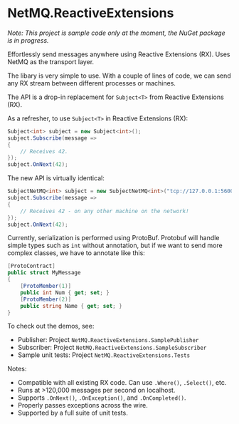 # NetMQ.ReactiveExtensions

*Note: This project is sample code only at the moment, the NuGet package is in progress.*

Effortlessly send messages anywhere using Reactive Extensions (RX). Uses NetMQ as the transport layer.

The libary is very simple to use. With a couple of lines of code, we can send any RX stream between different processes or machines.

The API is a drop-in replacement for `Subject<T>` from Reactive Extensions (RX).

As a refresher, to use `Subject<T>` in Reactive Extensions (RX):

```csharp
Subject<int> subject = new Subject<int>();
subject.Subscribe(message =>
{
	// Receives 42.
});
subject.OnNext(42);
```

The new API is virtually identical:

```csharp
SubjectNetMQ<int> subject = new SubjectNetMQ<int>("tcp://127.0.0.1:56001");
subject.Subscribe(message =>
{
	// Receives 42 - on any other machine on the network!
});
subject.OnNext(42);
```

Currently, serialization is performed using ProtoBuf. Protobuf will handle simple types such as `int` without annotation, but if we want to send more complex classes, we have to annotate like this:

```csharp
[ProtoContract]
public struct MyMessage
{
	[ProtoMember(1)]
	public int Num { get; set; }
	[ProtoMember(2)]
	public string Name { get; set; }
}
```

To check out the demos, see:
- Publisher: Project `NetMQ.ReactiveExtensions.SamplePublisher`
- Subscriber: Project `NetMQ.ReactiveExtensions.SampleSubscriber`
- Sample unit tests: Project `NetMQ.ReactiveExtensions.Tests`

Notes:

- Compatible with all existing RX code. Can use `.Where()`, `.Select()`, etc.
- Runs at >120,000 messages per second on localhost.
- Supports `.OnNext()`, `.OnException()`, and `.OnCompleted()`.
- Properly passes exceptions across the wire.
- Supported by a full suite of unit tests.

